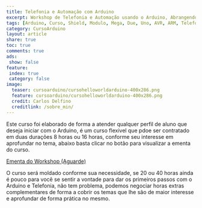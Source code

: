 ```yaml
---
title: Telefonia e Automação com Arduino
excerpt: Workshop de Telefonia e Automação usando o Arduino, Abrangendo Asterisk
tags: [Arduino, Curso, Shield, Modulo, Mega, Due, Uno, AVR, ARM, Telefonia, GPRS, GSM, Celular, Asterisk]
category: CursoArduino
layout: article
share: true
toc: true
comments: true
ads: 
 show: false
feature: 
 index: true
 category: false
image:
  teaser: cursoarduino/cursohelloworldarduino-400x286.png
  feature: cursoarduino/cursohelloworldarduino-400x286.png
  credit: Carlos Delfino 
  creditlink: /sobre_min/
---
```

Este curso foi elaborado de forma a atender qualquer perfil de aluno que 
deseja iniciar com o Arduino, é um curso flexivel que pdoe ser contratado 
em duas durações 8 horas ou 16 horas, conforme seu interesse em aprofundar 
no tema, abaixo basta clicar no botão para visualizar a ementa do curso.

<a href="" class="btn-success">Ementa do Workshop (Aguarde)</a>

O curso será moldado conforme sua necessidade, se 20 ou 40 horas ainda 
é pouco para você se sentir a vontade para dar os primeiros passos com 
o Arduino e Telefonia, não tem problema, podemos negociar horas extras 
complementares de forma a cobrir os temas que lhe são de maior interesse 
e aprofundar de forma prática no mesmo.

